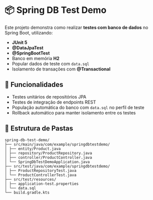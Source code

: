 # 📦 Spring DB Test Demo

Este projeto demonstra como realizar **testes com banco de dados** no Spring Boot, utilizando:

- **JUnit 5**
- **@DataJpaTest**
- **@SpringBootTest**
- Banco em memória **H2**
- Popular dados de teste com `data.sql`
- Isolamento de transações com **@Transactional**

## 🚀 Funcionalidades

- Testes unitários de repositórios JPA
- Testes de integração de endpoints REST
- População automática do banco com `data.sql` no perfil de teste
- Rollback automático para manter isolamento entre os testes

## 📂 Estrutura de Pastas

```text
spring-db-test-demo/
├── src/main/java/com/example/springdbtestdemo/
│ ├── entity/Product.java
│ ├── repository/ProductRepository.java
│ ├── controller/ProductController.java
│ └── SpringDbTestDemoApplication.java
├── src/test/java/com/example/springdbtestdemo/
│ ├── ProductRepositoryTest.java
│ └── ProductControllerTest.java
├── src/test/resources/
│ ├── application-test.properties
│ └── data.sql
└── build.gradle.kts
```

